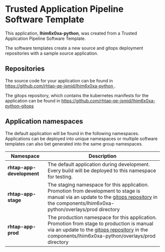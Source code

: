 # Trusted Application Pipeline Software Template

This application, **lhim6x0xa-python**, was created from a Trusted Application Pipeline Software Template.

The software templates create a new source and gitops deployment repositories with a sample source application. 

## Repositories

The source code for your application can be found in [https://github.com/rhtap-qe-jsmid/lhim6x0xa-python ](https://github.com/rhtap-qe-jsmid/lhim6x0xa-python ).
 
The gitops repository, which contains the kubernetes manifests for the application can be found in 
[https://github.com/rhtap-qe-jsmid/lhim6x0xa-python-gitops ](https://github.com/rhtap-qe-jsmid/lhim6x0xa-python-gitops ) 

## Application namespaces 

The default application will be found in the following namespaces. Applications can be deployed into unique namespaces or multiple software templates can also bet generated into the same group namespaces.  

|  Namespace   |  Description   |  
| -------- | -------- |   
| **rhtap-app-development** | The default application during development. Every build will be deployed to this namespace for testing. | 
| **rhtap-app-stage** | The staging namespace for this application. Promotion from development to stage is manual via an update to the [gitops repository](https://github.com/rhtap-qe-jsmid/lhim6x0xa-python-gitops ) in the components/lhim6x0xa-python/overlays/prod directory |  
| **rhtap-app-prod** | The production namespace for this application. Promotion from stage to production is manual via an update to the [gitops repository](https://github.com/rhtap-qe-jsmid/lhim6x0xa-python-gitops ) in the components/lhim6x0xa-python/overlays/prod directory | 